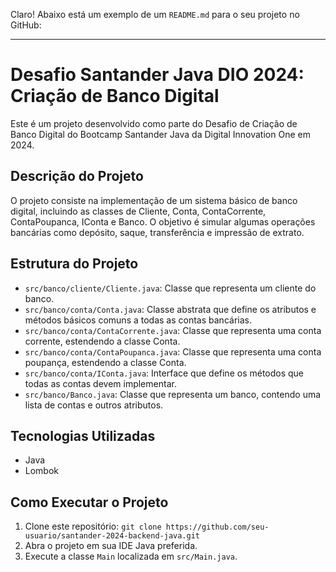 Claro! Abaixo está um exemplo de um `README.md` para o seu projeto no GitHub:

---

# Desafio Santander Java DIO 2024: Criação de Banco Digital

Este é um projeto desenvolvido como parte do Desafio de Criação de Banco Digital do Bootcamp Santander Java da Digital Innovation One em 2024.

## Descrição do Projeto

O projeto consiste na implementação de um sistema básico de banco digital, incluindo as classes de Cliente, Conta, ContaCorrente, ContaPoupanca, IConta e Banco. O objetivo é simular algumas operações bancárias como depósito, saque, transferência e impressão de extrato.

## Estrutura do Projeto

- `src/banco/cliente/Cliente.java`: Classe que representa um cliente do banco.
- `src/banco/conta/Conta.java`: Classe abstrata que define os atributos e métodos básicos comuns a todas as contas bancárias.
- `src/banco/conta/ContaCorrente.java`: Classe que representa uma conta corrente, estendendo a classe Conta.
- `src/banco/conta/ContaPoupanca.java`: Classe que representa uma conta poupança, estendendo a classe Conta.
- `src/banco/conta/IConta.java`: Interface que define os métodos que todas as contas devem implementar.
- `src/banco/Banco.java`: Classe que representa um banco, contendo uma lista de contas e outros atributos.

## Tecnologias Utilizadas

- Java
- Lombok

## Como Executar o Projeto

1. Clone este repositório: `git clone https://github.com/seu-usuario/santander-2024-backend-java.git`
2. Abra o projeto em sua IDE Java preferida.
3. Execute a classe `Main` localizada em `src/Main.java`.
